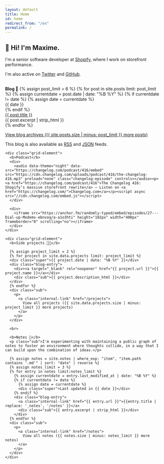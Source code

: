 ```yaml
---
layout: default
title: Home
id: home
redirect_from: "/en"
permalink: /
---
```


<div>
  <h2>👋 Hi! I'm Maxime.</h2>
  <p>
    I'm a senior software developer at <a target="_blank" rel="noopener" href="https://www.shopify.ca/">Shopify</a>, where I work on storefront performance.
  </p>

  <p class="sub">
    I'm also active on <a title='Twitter' rel="me" target="_blank" rel="noopener" href="https://twitter.com/vaillancourtmax">Twitter</a> and
    <a title='GitHub' rel="me" target="_blank" rel="noopener" href="https://github.com/maximevaillancourt/">GitHub</a>.
  </p>

  <br>

  <div class="grid">
    <div class="grid-element">
      <b>Blog 📝</b>
      {% assign post_limit = 6 %}
      {% for post in site.posts limit: post_limit %}
        {% assign currentdate = post.date | date: "%B %Y" %}
        {% if currentdate != date %}
          {% assign date = currentdate %}
          <div class="super">{{ date }}</div>
        {% endif %}
          <div class="blog-entry">
            <div><a class="internal-link" href="{{ post.url }}">{{ post.title }}</a></div>
            <div class="sub">{{ post.excerpt | strip_html }}</div>
          </div>
      {% endfor %}
      <div class="sub">
        <p>
          <a class="internal-link" href="/blog">
            View blog archives ({{ site.posts.size | minus: post_limit }} more posts)
          </a>
        </p>
        <p>
          This blog is also available as <a class="internal-link" target="_blank" href="/rss.xml">RSS</a> and <a class="internal-link" target="_blank" href="/feed.json">JSON</a> feeds.
        </p>
      </div>
    </div>

    <div class="grid-element">
      <b>Podcast</b>
      <div>
        <audio data-theme="night" data-src="https://changelog.com/podcast/416/embed" src="https://cdn.changelog.com/uploads/podcast/416/the-changelog-416.mp3" preload="none" class="changelog-episode" controls></audio><p><a href="https://changelog.com/podcast/416">The Changelog 416: Shopify’s massive storefront rewrite</a> – Listen on <a href="https://changelog.com/">Changelog.com</a></p><script async src="//cdn.changelog.com/embed.js"></script>
      </div>

      <div>
        <iframe src="https://anchor.fm/randomly-typed/embed/episodes/27---Dial-up-Modems-ebnvoq/a-a1o3hti" height="102px" width="400px" frameborder="0" scrolling="no"></iframe>
      </div>
    </div>

    <div class="grid-element">
      <b>Side projects 👨‍💻</b>

      {% assign project_limit = 2 %}
      {% for project in site.data.projects limit: project_limit %}
      <div class="super">{{ project.date | date: "%B %Y" }}</div>
      <div class="blog-entry">
        <div><a target="_blank" rel="noopener" href="{{ project.url }}">{{ project.name }}</a></div>
        <div class="sub">{{ project.description_html }}</div>
      </div>
      {% endfor %}
      <div class="sub">
        <p>
          <a class="internal-link" href="/projects">
            View all projects ({{ site.data.projects.size | minus: project_limit }} more projects)
          </a>
        </p>
      </div>

      <br>

      <b>Notes 📘</b>
      <p class="sub">I'm experimenting with maintaining a public graph of notes to foster an environment where thoughts collide, in a way that I can build upon the combination of ideas.</p>

      {% assign notes = site.notes | where_exp: "item", "item.path contains '.md'" | sort: "date" | reverse %}
      {% assign notes_limit = 3 %}
      {% for entry in notes limit:notes_limit %}
        {% assign currentdate = entry.last_modified_at | date: "%B %Y" %}
        {% if currentdate != date %}
          {% assign date = currentdate %}
          <div class="super">Last updated in {{ date }}</div>
        {% endif %}
        <div class="blog-entry">
          <a class="internal-link" href="{{ entry.url }}">{{entry.title | replace: '_notes', '/notes' }}</a>
          <div class="sub">{{ entry.excerpt | strip_html }}</div>
        </div>
      {% endfor %}
      <div class="sub">
        <p>
          <a class="internal-link" href="/notes">
            View all notes ({{ notes.size | minus: notes_limit }} more notes)
          </a>
        </p>
      </div>
    </div>
  </div>
</div>
